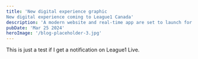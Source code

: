 ```yaml
---
title: 'New digital experience graphic
New digital experience coming to League1 Canada'
description: 'A modern website and real-time app are set to launch for League1 Canada competitions'
pubDate: 'Mar 25 2024'
heroImage: '/blog-placeholder-3.jpg'
---
```


This is just a test if I get a notification on League1 Live.
